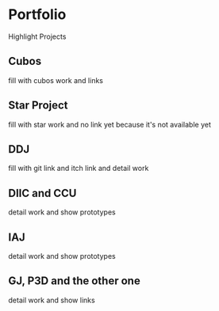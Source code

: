 # Portfolio
Highlight Projects

## Cubos
fill with cubos work and links

## Star Project
fill with star work and no link yet because it's not available yet

## DDJ
fill with git link and itch link and detail work

## DIIC and CCU
detail work and show prototypes

## IAJ
detail work and show prototypes

## GJ, P3D and the other one
detail work and show links
